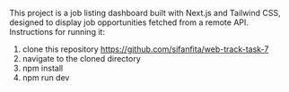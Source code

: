 This project is a job listing dashboard built with Next.js and Tailwind CSS, designed to display job opportunities fetched from a remote API.
Instructions for running it:

1. clone this repository https://github.com/sifanfita/web-track-task-7
2. navigate to the cloned directory
3. npm install
4. npm run dev
